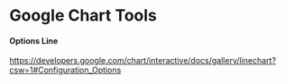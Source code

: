# Google Chart Tools



#### Options Line

https://developers.google.com/chart/interactive/docs/gallery/linechart?csw=1#Configuration_Options
